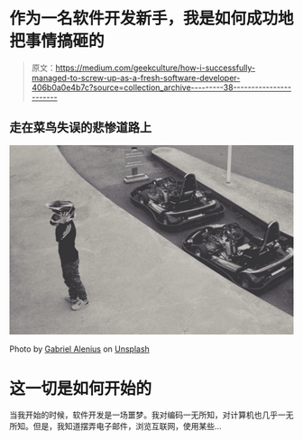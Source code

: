# 作为一名软件开发新手，我是如何成功地把事情搞砸的

> 原文：<https://medium.com/geekculture/how-i-successfully-managed-to-screw-up-as-a-fresh-software-developer-406b0a0e4b7c?source=collection_archive---------38----------------------->

## 走在菜鸟失误的悲惨道路上

![](img/6d56ea07b47e076485eafca1f1a28ba5.png)

Photo by [Gabriel Alenius](https://unsplash.com/@gabrielalenius?utm_source=medium&utm_medium=referral) on [Unsplash](https://unsplash.com?utm_source=medium&utm_medium=referral)

# 这一切是如何开始的

当我开始的时候，软件开发是一场噩梦。我对编码一无所知，对计算机也几乎一无所知。但是，我知道摆弄电子邮件，浏览互联网，使用某些…